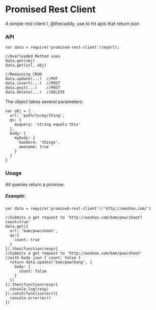 # Promised Rest Client

A simple rest client I, @thecaddy, use to hit apis that return json

### API


```
var data = require('promised-rest-client')(myUrl);

//Overloaded Method uses
data.get(obj)
data.get(url, obj)

//Remaining CRUD
data.update(...)  //PUT 
data.insert(...)  //POST 
data.post(...)    //POST
data.delete(...)  //DELETE
```

The object takes several parameters:

```
var obj = {
  url: 'path/to/my/thing',
  qs: {
    myquery: 'string equals this'
  },
  body: {
    mybody: {
      hasmore: 'things',
      awesome: true
    }
  }
}

```

### Usage

All queries return a promise.

##### Example:


```
var data = require('promised-rest-client')('http://woohoo.com/')

//Submits a get request to 'http://woohoo.com/bam/pow/shoot?count=true'
data.get({
  url: 'bam/pow/shoot',
  qs:{
    count: true
  }
}).then(function(resp){
//Submits a get request to 'http://woohoo.com/bam/pow/shoot'
//with body json { count: false }
  return data.update('bam/pow/bang', {
    body: {
      count: false
    }
  })
}).then(function(resp){
  console.log(resp)
}).catch(function(err){
  console.error(err)
})

```
